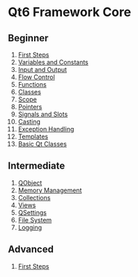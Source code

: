 # Qt6 Framework Core


## Beginner

1. [First Steps](https://github.com/fethicekinmez/Qt-Framework-Qt6-CORE/tree/main/Beginner/3_First_Steps/HelloWorld)
2. [Variables and Constants](https://github.com/fethicekinmez/Qt-Framework-Qt6-CORE/tree/main/Beginner/4_Variables_and_Constants)
3. [Input and Output](https://github.com/fethicekinmez/Qt-Framework-Qt6-CORE/tree/main/Beginner/5_Input_and_Output/QDebug)
4. [Flow Control](https://github.com/fethicekinmez/Qt-Framework-Qt6-CORE/tree/main/Beginner/6_Flow_Control/Ternary)
5. [Functions](https://github.com/fethicekinmez/Qt-Framework-Qt6-CORE/tree/main/Beginner/7_Functions)
6. [Classes](https://github.com/fethicekinmez/Qt-Framework-Qt6-CORE/tree/main/Beginner/8_Classes)
7. [Scope](https://github.com/fethicekinmez/Qt-Framework-Qt6-CORE/tree/main/Beginner/9_Scope)
8. [Pointers](https://github.com/fethicekinmez/Qt-Framework-Qt6-CORE/tree/main/Beginner/10_Pointers)
9. [Signals and Slots](https://github.com/fethicekinmez/Qt-Framework-Qt6-CORE/tree/main/Beginner/11_Signals_and_Slots)
10. [Casting](https://github.com/fethicekinmez/Qt-Framework-Qt6-CORE/tree/main/Beginner/12_Casting)
11. [Exception Handling](https://github.com/fethicekinmez/Qt-Framework-Qt6-CORE/tree/main/Beginner/13_Exception_Handling)
12. [Templates]()
13. [Basic Qt Classes](https://github.com/fethicekinmez/Qt-Framework-Qt6-CORE/tree/main/Beginner/15_Basic_Qt_Classes)

## Intermediate
1. [QObject](https://github.com/fethicekinmez/Qt-Framework-Qt6-CORE/tree/main/Intermediate/3_QObject)
2. [Memory Management](https://github.com/fethicekinmez/Qt-Framework-Qt6-CORE/tree/main/Intermediate/4_Memory_Management)
3. [Collections](https://github.com/fethicekinmez/Qt-Framework-Qt6-CORE/tree/main/Intermediate/5_Collections)
4. [Views](https://github.com/fethicekinmez/Qt-Framework-Qt6-CORE/tree/main/Intermediate/6_Views)
5. [QSettings]()
6. [File System](https://github.com/fethicekinmez/Qt-Framework-Qt6-CORE/tree/main/Intermediate/8_File_System)
7. [Logging](https://github.com/fethicekinmez/Qt-Framework-Qt6-CORE/tree/main/Intermediate/9_QDebug)
## Advanced
1. [First Steps]()
